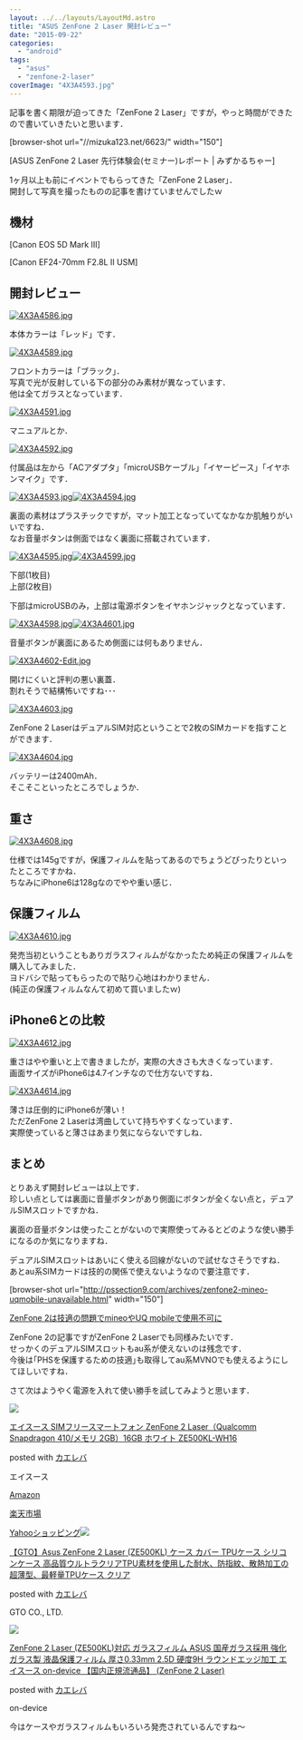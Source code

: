 ```yaml
---
layout: ../../layouts/LayoutMd.astro
title: "ASUS ZenFone 2 Laser 開封レビュー"
date: "2015-09-22"
categories: 
  - "android"
tags: 
  - "asus"
  - "zenfone-2-laser"
coverImage: "4X3A4593.jpg"
---
```


記事を書く期限が迫ってきた「ZenFone 2 Laser」ですが，やっと時間ができたので書いていきたいと思います．

\[browser-shot url="//mizuka123.net/6623/" width="150"\]

[ASUS ZenFone 2 Laser 先行体験会(セミナー)レポート | みずかるちゃー]

1ヶ月以上も前にイベントでもらってきた「ZenFone 2 Laser」．  
開封して写真を撮ったものの記事を書けていませんでしたｗ

## 機材

[Canon EOS 5D Mark III]

[Canon EF24-70mm F2.8L II USM]

## 開封レビュー

[![4X3A4586.jpg](/wp/images/20626597601_962e370973_b.jpg)](https://www.flickr.com/photos/67522130@N08/20626597601/ "4X3A4586.jpg")

本体カラーは「レッド」です．

[![4X3A4589.jpg](/wp/images/20432016900_712ce9f272_b.jpg)](https://www.flickr.com/photos/67522130@N08/20432016900/ "4X3A4589.jpg")

フロントカラーは「ブラック」．  
写真で光が反射している下の部分のみ素材が異なっています．  
他は全てガラスとなっています．

[![4X3A4591.jpg](/wp/images/20432020640_f515ca8289_b.jpg)](https://www.flickr.com/photos/67522130@N08/20432020640/ "4X3A4591.jpg")

マニュアルとか．

[![4X3A4592.jpg](/wp/images/19997447174_582a09ef14_b.jpg)](https://www.flickr.com/photos/67522130@N08/19997447174/ "4X3A4592.jpg")

付属品は左から「ACアダプタ」「microUSBケーブル」「イヤーピース」「イヤホンマイク」です．

[![4X3A4593.jpg](/wp/images/20432026990_fb92e9386c_b.jpg)](https://www.flickr.com/photos/67522130@N08/20432026990/ "4X3A4593.jpg")[![4X3A4594.jpg](/wp/images/20432031200_59796e1975_b.jpg)](https://www.flickr.com/photos/67522130@N08/20432031200/ "4X3A4594.jpg")

裏面の素材はプラスチックですが，マット加工となっていてなかなか肌触りがいいですね．  
なお音量ボタンは側面ではなく裏面に搭載されています．

[![4X3A4595.jpg](/wp/images/20432001668_d2e1d0708b_b.jpg)](https://www.flickr.com/photos/67522130@N08/20432001668/ "4X3A4595.jpg")[![4X3A4599.jpg](/wp/images/20432039550_494a374245_b.jpg)](https://www.flickr.com/photos/67522130@N08/20432039550/ "4X3A4599.jpg")

下部(1枚目)  
上部(2枚目)

下部はmicroUSBのみ，上部は電源ボタンをイヤホンジャックとなっています．

[![4X3A4598.jpg](/wp/images/19997460234_5742cdf980_b.jpg)](https://www.flickr.com/photos/67522130@N08/19997460234/ "4X3A4598.jpg")[![4X3A4601.jpg](/wp/images/20593753876_e453573bf9_b.jpg)](https://www.flickr.com/photos/67522130@N08/20593753876/ "4X3A4601.jpg")

音量ボタンが裏面にあるため側面には何もありません．

[![4X3A4602-Edit.jpg](/wp/images/20432046280_bdcd11e1e0_b.jpg)](https://www.flickr.com/photos/67522130@N08/20432046280/ "4X3A4602-Edit.jpg")

開けにくいと評判の悪い裏蓋．  
割れそうで結構怖いですね･･･

[![4X3A4603.jpg](/wp/images/20626634071_3f43a3599e_b.jpg)](https://www.flickr.com/photos/67522130@N08/20626634071/ "4X3A4603.jpg")

ZenFone 2 LaserはデュアルSIM対応ということで2枚のSIMカードを指すことができます．

[![4X3A4604.jpg](/wp/images/19999132543_8019e9a208_b.jpg)](https://www.flickr.com/photos/67522130@N08/19999132543/ "4X3A4604.jpg")

バッテリーは2400mAh．  
そこそこといったところでしょうか．

## 重さ

[![4X3A4608.jpg](/wp/images/20432025008_5c5c125d25_b.jpg)](https://www.flickr.com/photos/67522130@N08/20432025008/ "4X3A4608.jpg")

仕様では145gですが，保護フィルムを貼ってあるのでちょうどぴったりといったところですかね．  
ちなみにiPhone6は128gなのでやや重い感じ．

## 保護フィルム

[![4X3A4610.jpg](/wp/images/20620026405_f8ab631cc2_b.jpg)](https://www.flickr.com/photos/67522130@N08/20620026405/ "4X3A4610.jpg")

発売当初ということもありガラスフィルムがなかったため純正の保護フィルムを購入してみました．  
ヨドバシで貼ってもらったので貼り心地はわかりません．  
(純正の保護フィルムなんて初めて買いましたｗ)

## iPhone6との比較

[![4X3A4612.jpg](/wp/images/20593776216_6fed9b34ee_b.jpg)](https://www.flickr.com/photos/67522130@N08/20593776216/ "4X3A4612.jpg")

重さはやや重いと上で書きましたが，実際の大きさも大きくなっています．  
画面サイズがiPhone6は4.7インチなので仕方ないですね．

[![4X3A4614.jpg](/wp/images/20610959062_547567ef5f_b.jpg)](https://www.flickr.com/photos/67522130@N08/20610959062/ "4X3A4614.jpg")

薄さは圧倒的にiPhone6が薄い！  
ただZenFone 2 Laserは湾曲していて持ちやすくなっています．  
実際使っていると薄さはあまり気にならないですしね．

## まとめ

とりあえず開封レビューは以上です．  
珍しい点としては裏面に音量ボタンがあり側面にボタンが全くない点と，デュアルSIMスロットですかね．

裏面の音量ボタンは使ったことがないので実際使ってみるとどのような使い勝手になるのか気になりますね．

デュアルSIMスロットはあいにく使える回線がないので試せなさそうですね．  
あとau系SIMカードは技的の関係で使えないようなので要注意です．

\[browser-shot url="http://pssection9.com/archives/zenfone2-mineo-uqmobile-unavailable.html" width="150"\]

[ZenFone 2は技適の問題でmineoやUQ mobileで使用不可に](http://pssection9.com/archives/zenfone2-mineo-uqmobile-unavailable.html)

ZenFone 2の記事ですがZenFone 2 Laserでも同様みたいです．  
せっかくのデュアルSIMスロットもau系が使えないのは残念です．  
今後は｢PHSを保護するための技適｣も取得してau系MVNOでも使えるようにしてほしいですね．

さて次はようやく電源を入れて使い勝手を試してみようと思います．

[![](/wp/images/41jyOC3mlzL._SL160_.jpg)](https://www.amazon.co.jp/exec/obidos/ASIN/B012SXM6XU/mizuka123-22/ref=nosim/)

[エイスース SIMフリースマートフォン ZenFone 2 Laser（Qualcomm Snapdragon 410/メモリ 2GB）16GB ホワイト ZE500KL-WH16](https://www.amazon.co.jp/exec/obidos/ASIN/B012SXM6XU/mizuka123-22/ref=nosim/)

posted with [カエレバ](http://kaereba.com)

エイスース

[Amazon](http://www.amazon.co.jp/gp/search?keywords=%83G%83C%83X%81%5B%83X%20SIM%83t%83%8A%81%5B%83X%83%7D%81%5B%83g%83t%83H%83%93%20ZenFone%202%20Laser%81iQualcomm%20Snapdragon%20410%2F%83%81%83%82%83%8A%202GB%81j16GB%20%83z%83%8F%83C%83g%20ZE500KL-WH16&__mk_ja_JP=%83J%83%5E%83J%83i&tag=mizuka123-22)

[楽天市場](http://hb.afl.rakuten.co.jp/hgc/032b53ee.4b34c5ee.0f4a541e.f440145e/?pc=http%3A%2F%2Fsearch.rakuten.co.jp%2Fsearch%2Fmall%2F%25E3%2582%25A8%25E3%2582%25A4%25E3%2582%25B9%25E3%2583%25BC%25E3%2582%25B9%2520SIM%25E3%2583%2595%25E3%2583%25AA%25E3%2583%25BC%25E3%2582%25B9%25E3%2583%259E%25E3%2583%25BC%25E3%2583%2588%25E3%2583%2595%25E3%2582%25A9%25E3%2583%25B3%2520ZenFone%25202%2520Laser%25EF%25BC%2588Qualcomm%2520Snapdragon%2520410%252F%25E3%2583%25A1%25E3%2583%25A2%25E3%2583%25AA%25202GB%25EF%25BC%258916GB%2520%25E3%2583%259B%25E3%2583%25AF%25E3%2582%25A4%25E3%2583%2588%2520ZE500KL-WH16%2F-%2Ff.1-p.1-s.1-sf.0-st.A-v.2%3Fx%3D0%26scid%3Daf_ich_link_urltxt%26m%3Dhttp%3A%2F%2Fm.rakuten.co.jp%2F)

[Yahooショッピング![](/wp/images/41TUtkrulIL._SL160_.jpg)](//ck.jp.ap.valuecommerce.com/servlet/referral?sid=3066752&pid=881990642&vc_url=http%3A%2F%2Fsearch.shopping.yahoo.co.jp%2Fsearch%3Fp%3D%25E3%2582%25A8%25E3%2582%25A4%25E3%2582%25B9%25E3%2583%25BC%25E3%2582%25B9%2520SIM%25E3%2583%2595%25E3%2583%25AA%25E3%2583%25BC%25E3%2582%25B9%25E3%2583%259E%25E3%2583%25BC%25E3%2583%2588%25E3%2583%2595%25E3%2582%25A9%25E3%2583%25B3%2520ZenFone%25202%2520Laser%25EF%25BC%2588Qualcomm%2520Snapdragon%2520410%252F%25E3%2583%25A1%25E3%2583%25A2%25E3%2583%25AA%25202GB%25EF%25BC%258916GB%2520%25E3%2583%259B%25E3%2583%25AF%25E3%2582%25A4%25E3%2583%2588%2520ZE500KL-WH16)

[【GTO】Asus ZenFone 2 Laser (ZE500KL) ケース カバー TPUケース シリコンケース 高品質ウルトラクリアTPU素材を使用した耐水、防指紋、散熱加工の超薄型、最軽量TPUケース クリア](https://www.amazon.co.jp/exec/obidos/ASIN/B0131CA9J0/mizuka123-22/ref=nosim/)

posted with [カエレバ](http://kaereba.com)

GTO CO., LTD.

[![](/wp/images/31fuhn2CG-L._SL160_.jpg)](https://www.amazon.co.jp/exec/obidos/ASIN/B013OTZ472/mizuka123-22/ref=nosim/)

[ZenFone 2 Laser (ZE500KL)対応 ガラスフィルム ASUS 国産ガラス採用 強化ガラス製 液晶保護フィルム 厚さ0.33mm 2.5D 硬度9H ラウンドエッジ加工 エイスース on-device 【国内正規流通品】 (ZenFone 2 Laser)](https://www.amazon.co.jp/exec/obidos/ASIN/B013OTZ472/mizuka123-22/ref=nosim/)

posted with [カエレバ](http://kaereba.com)

on-device

今はケースやガラスフィルムもいろいろ発売されているんですね～
